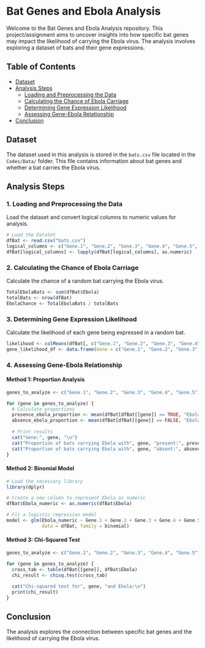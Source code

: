 # Bat Genes and Ebola Analysis

Welcome to the Bat Genes and Ebola Analysis repository. This project/assignment aims to uncover insights into how specific bat genes may impact the likelihood of carrying the Ebola virus. The analysis involves exploring a dataset of bats and their gene expressions.

## Table of Contents

- [Dataset](#dataset)
- [Analysis Steps](#analysis-steps)
  - [Loading and Preprocessing the Data](#loading-and-preprocessing-the-data)
  - [Calculating the Chance of Ebola Carriage](#calculating-the-chance-of-ebola-carriage)
  - [Determining Gene Expression Likelihood](#determining-gene-expression-likelihood)
  - [Assessing Gene-Ebola Relationship](#assessing-gene-ebola-relationship)
- [Conclusion](#conclusion)

## Dataset

The dataset used in this analysis is stored in the `bats.csv` file located in the `Codes/Data/` folder. This file contains information about bat genes and whether a bat carries the Ebola virus.

## Analysis Steps

### 1. Loading and Preprocessing the Data

Load the dataset and convert logical columns to numeric values for analysis.

```R
# Load the DataSet
dfBat <- read.csv("bats.csv")
logical_columns <- c("Gene.1", "Gene.2", "Gene.3", "Gene.4", "Gene.5", "Ebola")
dfBat[logical_columns] <- lapply(dfBat[logical_columns], as.numeric)
```
### 2. Calculating the Chance of Ebola Carriage

Calculate the chance of a random bat carrying the Ebola virus.

```R
TotalEbolaBats <- sum(dfBat$Ebola)
totalBats <- nrow(dfBat)
EbolaChance <- TotalEbolaBats / totalBats

```

### 3. Determining Gene Expression Likelihood

Calculate the likelihood of each gene being expressed in a random bat.

```R
likelihood <- colMeans(dfBat[, c("Gene.1", "Gene.2", "Gene.3", "Gene.4", "Gene.5")])
gene_likelihood_df <- data.frame(Gene = c("Gene.1", "Gene.2", "Gene.3", "Gene.4", "Gene.5"), Likelihood = likelihood)
```
### 4. Assessing Gene-Ebola Relationship

#### Method 1: Proportion Analysis
```R
genes_to_analyze <- c("Gene.1", "Gene.2", "Gene.3", "Gene.4", "Gene.5")

for (gene in genes_to_analyze) {
  # Calculate proportions
  presence_ebola_proportion <- mean(dfBat[dfBat[[gene]] == TRUE, "Ebola"])
  absence_ebola_proportion <- mean(dfBat[dfBat[[gene]] == FALSE, "Ebola"])
  
  # Print results
  cat("Gene:", gene, "\n")
  cat("Proportion of bats carrying Ebola with", gene, "present:", presence_ebola_proportion, "\n")
  cat("Proportion of bats carrying Ebola with", gene, "absent:", absence_ebola_proportion, "\n\n")
}
```

#### Method 2: Binomial Model
```R
# Load the necessary library
library(dplyr)

# Create a new column to represent Ebola as numeric
dfBat$Ebola_numeric <- as.numeric(dfBat$Ebola)

# Fit a logistic regression model
model <- glm(Ebola_numeric ~ Gene.1 + Gene.2 + Gene.3 + Gene.4 + Gene.5,
             data = dfBat, family = binomial)
```

#### Method 3: Chi-Squared Test
```R
genes_to_analyze <- c("Gene.1", "Gene.2", "Gene.3", "Gene.4", "Gene.5")

for (gene in genes_to_analyze) {
  cross_tab <- table(dfBat[[gene]], dfBat$Ebola)
  chi_result <- chisq.test(cross_tab)
  
  cat("Chi-squared test for", gene, "and Ebola:\n")
  print(chi_result)
}
```

## Conclusion
The analysis explores the connection between specific bat genes and the likelihood of carrying the Ebola virus. 
